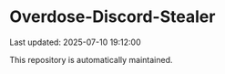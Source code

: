 # Overdose-Discord-Stealer

Last updated: 2025-07-10 19:12:00

This repository is automatically maintained.
